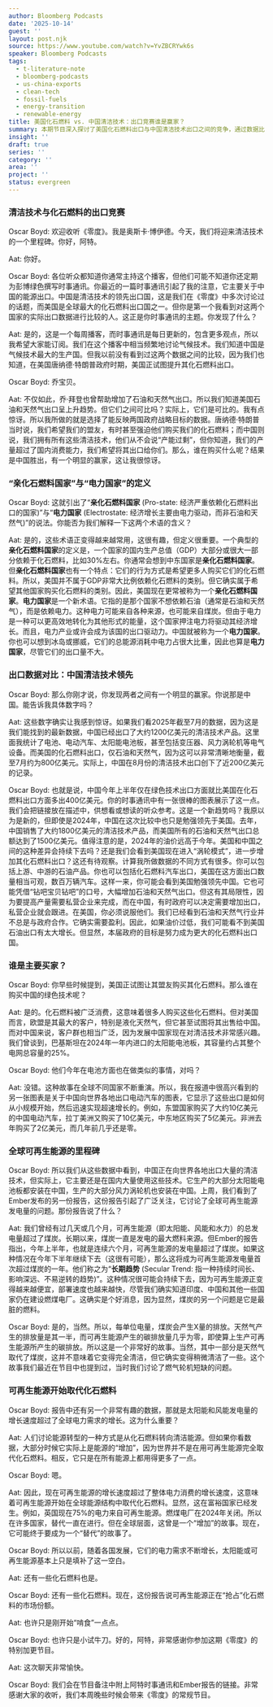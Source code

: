 ```yaml
---
author: Bloomberg Podcasts
date: '2025-10-14'
guest: ''
layout: post.njk
source: https://www.youtube.com/watch?v=YvZBCRYwk6s
speaker: Bloomberg Podcasts
tags:
  - t-literature-note
  - bloomberg-podcasts
  - us-china-exports
  - clean-tech
  - fossil-fuels
  - energy-transition
  - renewable-energy
title: 美国化石燃料 vs. 中国清洁技术：出口竞赛谁是赢家？
summary: 本期节目深入探讨了美国化石燃料出口与中国清洁技术出口之间的竞争，通过数据比较揭示了中国在清洁技术领域的领先地位，并讨论了全球能源转型中可再生能源超越煤炭发电的里程碑意义。
insight: ''
draft: true
series: ''
category: ''
area: ''
project: ''
status: evergreen
---
```

### 清洁技术与化石燃料的出口竞赛

Oscar Boyd: 欢迎收听《零度》。我是奥斯卡·博伊德。今天，我们将迎来清洁技术的一个里程碑。你好，阿特。

Aat: 你好。

Oscar Boyd: 各位听众都知道你通常主持这个播客，但他们可能不知道你还定期为彭博绿色撰写时事通讯。你最近的一篇时事通讯引起了我的注意，它主要关于中国的能源出口。中国是清洁技术的领先出口国，这是我们在《零度》中多次讨论过的话题，而美国是全球最大的化石燃料出口国之一。但你是第一个我看到对这两个国家的实际出口数据进行比较的人。这正是你时事通讯的主题。你发现了什么？

Aat: 是的，这是一个每周播客，而时事通讯是每日更新的，包含更多观点，所以我希望大家能订阅。我们在这个播客中相当频繁地讨论气候技术。我们知道中国是气候技术最大的生产国。但我以前没有看到过这两个数据之间的比较，因为我们也知道，在美国唐纳德·特朗普政府时期，美国正试图提升其化石燃料出口。

Oscar Boyd: 乔宝贝。

Aat: 不仅如此，乔·拜登也曾帮助增加了石油和天然气出口。所以我们知道美国石油和天然气出口呈上升趋势。但它们之间可比吗？实际上，它们是可比的。我有点惊讶。所以我所做的就是选择了能反映两国政府战略目标的数据。唐纳德·特朗普当时说，我们希望我们的盟友，有时甚至强迫他们购买我们的化石燃料；而中国则说，我们拥有所有这些清洁技术，他们从不会说“产能过剩”，但你知道，我们的产量超过了国内消费能力，我们希望将其出口给你们。那么，谁在购买什么呢？结果是中国胜出，有一个明显的赢家，这让我很惊讶。

### “亲化石燃料国家”与“电力国家”的定义

Oscar Boyd: 这就引出了“**亲化石燃料国家** (Pro-state: 经济严重依赖化石燃料出口的国家)”与“**电力国家** (Electrostate: 经济增长主要由电力驱动，而非石油和天然气)”的说法。你能否为我们解释一下这两个术语的含义？

Aat: 是的，这些术语正变得越来越常用，这很有趣，但定义很重要。一个典型的**亲化石燃料国家**的定义是，一个国家的国内生产总值（GDP）大部分或很大一部分依赖于化石燃料，比如30%左右。你通常会想到中东国家是**亲化石燃料国家**。但**亲化石燃料国家**也有一个特点：它们的行为方式是希望更多人购买它们的化石燃料。所以，美国并不属于GDP非常大比例依赖化石燃料的类别。但它确实属于希望其他国家购买化石燃料的类别。因此，美国现在更常被称为一个**亲化石燃料国家**。**电力国家**是一个新术语。它指的是那个国家不想依赖石油（通常是石油和天然气），而是依赖电力。这种电力可能来自各种来源，也可能来自煤炭。但由于电力是一种可以更高效地转化为其他形式的能量，这个国家押注电力将驱动其经济增长。而且，电力产业或许会成为该国的出口驱动力。中国就被称为一个**电力国家**。你也可以想到冰岛或挪威，它们的总能源消耗中电力占很大比重，因此也算是**电力国家**，尽管它们的出口量不大。

### 出口数据对比：中国清洁技术领先

Oscar Boyd: 那么你刚才说，你发现两者之间有一个明显的赢家。你说那是中国。能告诉我具体数字吗？

Aat: 这些数字确实让我感到惊讶。如果我们看2025年截至7月的数据，因为这是我们能找到的最新数据，中国已经出口了大约1200亿美元的清洁技术产品。这里面我统计了电池、电动汽车、太阳能电池板，甚至包括变压器、风力涡轮机等电气设备。而美国的化石燃料出口，仅石油和天然气，因为这可以非常清晰地衡量，截至7月约为800亿美元。实际上，中国在8月份的清洁技术出口创下了近200亿美元的记录。

Oscar Boyd: 也就是说，中国今年上半年仅在绿色技术出口方面就比美国在化石燃料出口方面多出400亿美元。你的时事通讯中有一张很棒的图表展示了这一点。我们会把链接放在描述中，供想看或想读的听众参考。这是一个新趋势吗？我原以为是新的，但即使是2024年，中国在这次比较中也只是勉强领先于美国。去年，中国销售了大约1800亿美元的清洁技术产品，而美国所有的石油和天然气出口总额达到了1500亿美元。值得注意的是，2024年的油价远高于今年。美国和中国之间的这种差异会持续下去吗？还是我们会看到美国现在进入“涡轮模式”，进一步增加其化石燃料出口？这还有待观察。计算我所做数据的不同方式有很多。你可以包括上游、中游的石油产品。你也可以包括化石燃料汽车出口，美国在这方面出口数量相当可观，数百万辆汽车。这样一来，你可能会看到美国勉强领先中国。它也可能凭借“钻吧宝贝钻吧”的口号，大幅增加石油和天然气出口。但这有其局限性，因为要提高产量需要私营企业来完成，而在中国，有时政府可以决定需要增加出口，私营企业就会跟进。在美国，你必须说服他们。我们已经看到石油和天然气行业并不总是与政府合作。它确实需要盈利。因此，如果油价过低，我们可能看不到美国石油出口有太大增长。但显然，本届政府的目标是努力成为更大的化石燃料出口国。

### 谁是主要买家？

Oscar Boyd: 你早些时候提到，美国正试图让其盟友购买其化石燃料。那么谁在购买中国的绿色技术呢？

Aat: 是的。化石燃料被广泛消费，这意味着很多人购买这些化石燃料。但对美国而言，欧盟是其最大的客户，特别是液化天然气，但它甚至试图将其出售给中国。而对中国来说，客户群也相当广泛，因为发展中国家现在对清洁技术非常感兴趣。我们曾谈到，巴基斯坦在2024年一年内进口的太阳能电池板，其容量约占其整个电网总容量的25%。

Oscar Boyd: 他们今年在电池方面也在做类似的事情，对吗？

Aat: 没错。这种故事在全球不同国家不断重演。所以，我在报道中很高兴看到的另一张图表是关于中国向世界各地出口电动汽车的图表，它显示了这些出口是如何从小规模开始，然后迅速实现超速增长的。例如，东盟国家购买了大约10亿美元的中国电动汽车，拉丁美洲又购买了10亿美元，中东地区购买了5亿美元。非洲去年购买了2亿美元，而几年前几乎还是零。

### 全球可再生能源的里程碑

Oscar Boyd: 所以我们从这些数据中看到，中国正在向世界各地出口大量的清洁技术，但实际上，它主要还是在国内大量使用这些技术。它生产的大部分太阳能电池板都安装在中国，生产的大部分风力涡轮机也安装在中国。上周，我们看到了Ember发布的另一份报告，这份报告引起了广泛关注，它讨论了全球可再生能源发电量的问题。那份报告说了什么？

Aat: 我们曾经有过几天或几个月，可再生能源（即太阳能、风能和水力）的总发电量超过了煤炭。长期以来，煤炭一直是发电的最大燃料来源。但Ember的报告指出，今年上半年，也就是连续六个月，可再生能源的发电量超过了煤炭。如果这种情况在今年下半年继续下去（这很有可能），那么这将成为可再生能源发电量首次超过煤炭的一年。他们称之为“**长期趋势** (Secular Trend: 指一种持续时间长、影响深远、不易逆转的趋势)”。这种情况很可能会持续下去，因为可再生能源正变得越来越便宜，部署速度也越来越快，尽管我们确实知道印度、中国和其他一些国家仍在建设燃煤电厂。这确实是个好消息，因为显然，煤炭的另一个问题是它是最脏的燃料。

Oscar Boyd: 是的，当然。所以，每单位电量，煤炭会产生X量的排放。天然气产生的排放量是其一半，而可再生能源产生的碳排放量几乎为零，即使算上生产可再生能源所产生的碳排放。所以这是一个非常好的故事。当然，其中一部分是天然气取代了煤炭，这并不意味着它变得完全清洁，但它确实变得稍微清洁了一些。这个故事我们最近在节目中也提到过，当时我们讨论了燃气轮机短缺的问题。

### 可再生能源开始取代化石燃料

Oscar Boyd: 报告中还有另一个非常有趣的数据，那就是太阳能和风能发电量的增长速度超过了全球电力需求的增长。这为什么重要？

Aat: 人们讨论能源转型的一种方式是从化石燃料转向清洁能源。但如果你看数据，大部分时候它实际上是能源的“增加”，因为世界并不是在用可再生能源完全取代化石燃料。相反，它只是在所有能源上都用得更多了一点。

Oscar Boyd: 嗯。

Aat: 因此，现在可再生能源的增长速度超过了整体电力消费的增长速度，这意味着可再生能源开始在全球能源结构中取代化石燃料。显然，这在富裕国家已经发生。例如，英国现在75%的电力来自可再生能源。燃煤电厂在2024年关闭。所以在许多国家，替代一直在进行。但在全球层面，这曾是一个“增加”的故事。现在，它可能终于要成为一个“替代”的故事了。

Oscar Boyd: 所以以前，随着各国发展，它们的电力需求不断增长，太阳能或可再生能源基本上只是填补了这一空白。

Aat: 还有一些化石燃料也是。

Oscar Boyd: 还有一些化石燃料。现在，这份报告说可再生能源正在“抢占”化石燃料的市场份额。

Aat: 也许只是刚开始“啃食”一点点。

Oscar Boyd: 也许只是小试牛刀。好的，阿特，非常感谢你参加这期《零度》的特别加更节目。

Aat: 这次聊天非常愉快。

Oscar Boyd: 我们会在节目备注中附上阿特时事通讯和Ember报告的链接。非常感谢大家的收听，我们本周晚些时候会带来《零度》的常规节目。